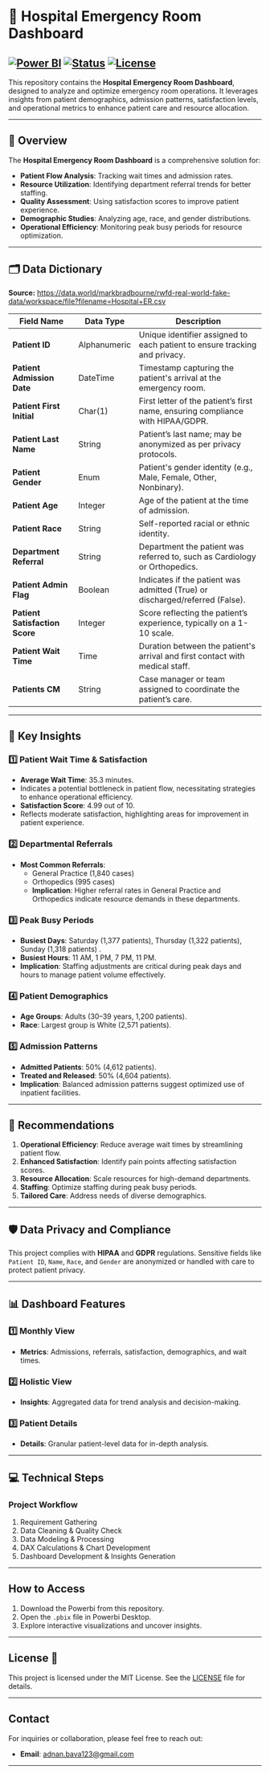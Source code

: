 # 🏥 Hospital Emergency Room Dashboard

[![Power BI](https://img.shields.io/badge/Tool-Power%20BI-blue)](https://powerbi.microsoft.com/) 
[![Status](https://img.shields.io/badge/Status-Completed-success)](#) 
[![License](https://img.shields.io/badge/License-MIT-green)](LICENSE)
---

This repository contains the **Hospital Emergency Room Dashboard**, designed to analyze and optimize emergency room operations. It leverages insights from patient demographics, admission patterns, satisfaction levels, and operational metrics to enhance patient care and resource allocation.

---

## 📑 Overview

The **Hospital Emergency Room Dashboard** is a comprehensive solution for:
- **Patient Flow Analysis**: Tracking wait times and admission rates.
- **Resource Utilization**: Identifying department referral trends for better staffing.
- **Quality Assessment**: Using satisfaction scores to improve patient experience.
- **Demographic Studies**: Analyzing age, race, and gender distributions.
- **Operational Efficiency**: Monitoring peak busy periods for resource optimization.

---

## 🗂️ Data Dictionary

**Source:** https://data.world/markbradbourne/rwfd-real-world-fake-data/workspace/file?filename=Hospital+ER.csv

| **Field Name**            | **Data Type**      | **Description**                                                                 |
|----------------------------|--------------------|---------------------------------------------------------------------------------|
| **Patient ID**             | Alphanumeric      | Unique identifier assigned to each patient to ensure tracking and privacy.      |
| **Patient Admission Date** | DateTime          | Timestamp capturing the patient's arrival at the emergency room.                |
| **Patient First Initial**  | Char(1)           | First letter of the patient’s first name, ensuring compliance with HIPAA/GDPR.  |
| **Patient Last Name**      | String            | Patient’s last name; may be anonymized as per privacy protocols.                |
| **Patient Gender**         | Enum              | Patient's gender identity (e.g., Male, Female, Other, Nonbinary).               |
| **Patient Age**            | Integer           | Age of the patient at the time of admission.                                    |
| **Patient Race**           | String            | Self-reported racial or ethnic identity.                                        |
| **Department Referral**    | String            | Department the patient was referred to, such as Cardiology or Orthopedics.      |
| **Patient Admin Flag**     | Boolean           | Indicates if the patient was admitted (True) or discharged/referred (False).    |
| **Patient Satisfaction Score** | Integer     | Score reflecting the patient’s experience, typically on a 1-10 scale.           |
| **Patient Wait Time**      | Time              | Duration between the patient's arrival and first contact with medical staff.     |
| **Patients CM**            | String            | Case manager or team assigned to coordinate the patient’s care.                 |

---

## 🔑 Key Insights

### 1️⃣ Patient Wait Time & Satisfaction
- **Average Wait Time**: 35.3 minutes.
- Indicates a potential bottleneck in patient flow, necessitating strategies to enhance operational efficiency. 
- **Satisfaction Score**: 4.99 out of 10.
- Reflects moderate satisfaction, highlighting areas for improvement in patient experience.

### 2️⃣ Departmental Referrals
- **Most Common Referrals**:
  - General Practice (1,840 cases)
  - Orthopedics (995 cases)
  - **Implication**: Higher referral rates in General Practice and Orthopedics indicate resource demands in these departments.

### 3️⃣ Peak Busy Periods
- **Busiest Days**: Saturday (1,377 patients), Thursday (1,322 patients), Sunday (1,318 patients) .  
- **Busiest Hours**: 11 AM, 1 PM, 7 PM, 11 PM.
- **Implication**: Staffing adjustments are critical during peak days and hours to manage patient volume effectively.

### 4️⃣ Patient Demographics
- **Age Groups**: Adults (30–39 years, 1,200 patients).  
- **Race**: Largest group is White (2,571 patients).

### 5️⃣ Admission Patterns
- **Admitted Patients**: 50% (4,612 patients).  
- **Treated and Released**: 50% (4,604 patients).
- **Implication**: Balanced admission patterns suggest optimized use of inpatient facilities.

---

## 🎯 Recommendations
1. **Operational Efficiency**: Reduce average wait times by streamlining patient flow.
2. **Enhanced Satisfaction**: Identify pain points affecting satisfaction scores.
3. **Resource Allocation**: Scale resources for high-demand departments.
4. **Staffing**: Optimize staffing during peak busy periods.
5. **Tailored Care**: Address needs of diverse demographics.

---

## 🛡️ Data Privacy and Compliance

This project complies with **HIPAA** and **GDPR** regulations. Sensitive fields like `Patient ID`, `Name`, `Race`, and `Gender` are anonymized or handled with care to protect patient privacy.

---

## 📊 Dashboard Features

### 1️⃣ Monthly View  
- **Metrics**: Admissions, referrals, satisfaction, demographics, and wait times.  

### 2️⃣ Holistic View  
- **Insights**: Aggregated data for trend analysis and decision-making.  

### 3️⃣ Patient Details  
- **Details**: Granular patient-level data for in-depth analysis.

---

## 💻 Technical Steps

### Project Workflow
1. Requirement Gathering
2. Data Cleaning & Quality Check
3. Data Modeling & Processing
4. DAX Calculations & Chart Development
5. Dashboard Development & Insights Generation

---
## How to Access  

1. Download the Powerbi from this repository.  
2. Open the `.pbix` file in Powerbi Desktop.  
3. Explore interactive visualizations and uncover insights.  

---

## License 📝  

This project is licensed under the MIT License. See the [LICENSE](./LICENSE) file for details.  

---

## Contact  

For inquiries or collaboration, please feel free to reach out:  
- **Email**: adnan.bava123@gmail.com   
---




